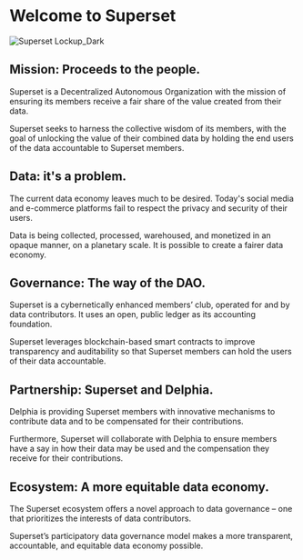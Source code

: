 # Welcome to Superset

![Superset Lockup_Dark](https://user-images.githubusercontent.com/10465438/222925087-4e5362f4-f266-4dfe-a118-e34b9f7dc59f.png)

## Mission: Proceeds to the people. 

Superset is a Decentralized Autonomous Organization with the mission of ensuring its members receive a fair share of the value created from their data.

Superset seeks to harness the collective wisdom of its members, with the goal of unlocking the value of their combined data by holding the end users of the data accountable to Superset members.

## Data: it's a problem.
The current data economy leaves much to be desired. Today's social media and e-commerce platforms fail to respect the privacy and security of their users.

Data is being collected, processed, warehoused, and monetized in an opaque manner, on a planetary scale. It is possible to create a fairer data economy.

## Governance: The way of the DAO.

Superset is a cybernetically enhanced members’ club, operated for and by data contributors. It uses an open, public ledger as its accounting foundation.

Superset leverages blockchain-based smart contracts to improve transparency and auditability so that Superset members can hold the users of their data accountable.

## Partnership: Superset and Delphia.

Delphia is providing Superset members with innovative mechanisms to contribute data and to be compensated for their contributions.

Furthermore, Superset will collaborate with Delphia to ensure members have a say in how their data may be used and the compensation they receive for their contributions.

## Ecosystem: A more equitable data economy.

The Superset ecosystem offers a novel approach to data governance – one that prioritizes the interests of data contributors.

Superset’s participatory data governance model makes a more transparent, accountable, and equitable data economy possible.
